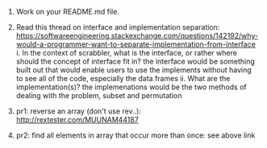 1. Work on your README.md file. 
2. Read this thread on interface and implementation separation: https://softwareengineering.stackexchange.com/questions/142192/why-would-a-programmer-want-to-separate-implementation-from-interface
    i. In the context of scrabbler, what is the interface, or rather where should the concept of interface fit in?
    the interface would be something built out that would enable users to use the implements without having to see all of the code, especially the data frames
    ii. What are the implementation(s)?
    the implemenations would be the two methods of dealing with the problem, subset and permutation 
3. pr1: reverse an array (don't use rev..): http://rextester.com/MUUNAM44187

4. pr2: find all elements in array that occur more than once: see above link

